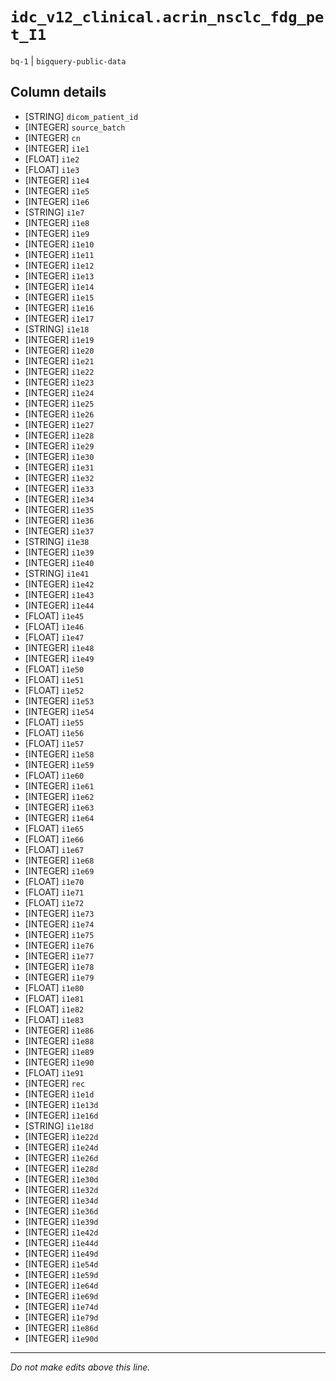 # `idc_v12_clinical.acrin_nsclc_fdg_pet_I1`
`bq-1` | `bigquery-public-data`

## Column details
* [STRING]    `dicom_patient_id`
* [INTEGER]   `source_batch`
* [INTEGER]   `cn`
* [INTEGER]   `i1e1`
* [FLOAT]     `i1e2`
* [FLOAT]     `i1e3`
* [INTEGER]   `i1e4`
* [INTEGER]   `i1e5`
* [INTEGER]   `i1e6`
* [STRING]    `i1e7`
* [INTEGER]   `i1e8`
* [INTEGER]   `i1e9`
* [INTEGER]   `i1e10`
* [INTEGER]   `i1e11`
* [INTEGER]   `i1e12`
* [INTEGER]   `i1e13`
* [INTEGER]   `i1e14`
* [INTEGER]   `i1e15`
* [INTEGER]   `i1e16`
* [INTEGER]   `i1e17`
* [STRING]    `i1e18`
* [INTEGER]   `i1e19`
* [INTEGER]   `i1e20`
* [INTEGER]   `i1e21`
* [INTEGER]   `i1e22`
* [INTEGER]   `i1e23`
* [INTEGER]   `i1e24`
* [INTEGER]   `i1e25`
* [INTEGER]   `i1e26`
* [INTEGER]   `i1e27`
* [INTEGER]   `i1e28`
* [INTEGER]   `i1e29`
* [INTEGER]   `i1e30`
* [INTEGER]   `i1e31`
* [INTEGER]   `i1e32`
* [INTEGER]   `i1e33`
* [INTEGER]   `i1e34`
* [INTEGER]   `i1e35`
* [INTEGER]   `i1e36`
* [INTEGER]   `i1e37`
* [STRING]    `i1e38`
* [INTEGER]   `i1e39`
* [INTEGER]   `i1e40`
* [STRING]    `i1e41`
* [INTEGER]   `i1e42`
* [INTEGER]   `i1e43`
* [INTEGER]   `i1e44`
* [FLOAT]     `i1e45`
* [FLOAT]     `i1e46`
* [FLOAT]     `i1e47`
* [INTEGER]   `i1e48`
* [INTEGER]   `i1e49`
* [FLOAT]     `i1e50`
* [FLOAT]     `i1e51`
* [FLOAT]     `i1e52`
* [INTEGER]   `i1e53`
* [INTEGER]   `i1e54`
* [FLOAT]     `i1e55`
* [FLOAT]     `i1e56`
* [FLOAT]     `i1e57`
* [INTEGER]   `i1e58`
* [INTEGER]   `i1e59`
* [FLOAT]     `i1e60`
* [INTEGER]   `i1e61`
* [INTEGER]   `i1e62`
* [INTEGER]   `i1e63`
* [INTEGER]   `i1e64`
* [FLOAT]     `i1e65`
* [FLOAT]     `i1e66`
* [FLOAT]     `i1e67`
* [INTEGER]   `i1e68`
* [INTEGER]   `i1e69`
* [FLOAT]     `i1e70`
* [FLOAT]     `i1e71`
* [FLOAT]     `i1e72`
* [INTEGER]   `i1e73`
* [INTEGER]   `i1e74`
* [INTEGER]   `i1e75`
* [INTEGER]   `i1e76`
* [INTEGER]   `i1e77`
* [INTEGER]   `i1e78`
* [INTEGER]   `i1e79`
* [FLOAT]     `i1e80`
* [FLOAT]     `i1e81`
* [FLOAT]     `i1e82`
* [FLOAT]     `i1e83`
* [INTEGER]   `i1e86`
* [INTEGER]   `i1e88`
* [INTEGER]   `i1e89`
* [INTEGER]   `i1e90`
* [FLOAT]     `i1e91`
* [INTEGER]   `rec`
* [INTEGER]   `i1e1d`
* [INTEGER]   `i1e13d`
* [INTEGER]   `i1e16d`
* [STRING]    `i1e18d`
* [INTEGER]   `i1e22d`
* [INTEGER]   `i1e24d`
* [INTEGER]   `i1e26d`
* [INTEGER]   `i1e28d`
* [INTEGER]   `i1e30d`
* [INTEGER]   `i1e32d`
* [INTEGER]   `i1e34d`
* [INTEGER]   `i1e36d`
* [INTEGER]   `i1e39d`
* [INTEGER]   `i1e42d`
* [INTEGER]   `i1e44d`
* [INTEGER]   `i1e49d`
* [INTEGER]   `i1e54d`
* [INTEGER]   `i1e59d`
* [INTEGER]   `i1e64d`
* [INTEGER]   `i1e69d`
* [INTEGER]   `i1e74d`
* [INTEGER]   `i1e79d`
* [INTEGER]   `i1e86d`
* [INTEGER]   `i1e90d`

-------------------------------------------------------------------------------
*Do not make edits above this line.*
